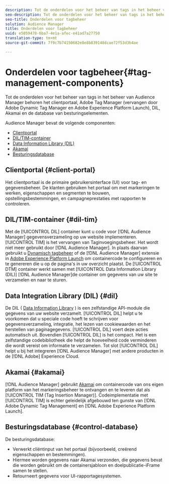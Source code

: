 ```yaml
---
description: Tot de onderdelen voor het beheer van tags in het beheer van Audience Manager behoren het clientportaal, Adobe Tag Manager (vervangen door Adobe Dynamic Tag Manager en Adobe Experience Platform Launch), DIL, Akamai en de database van besturingselementen.
seo-description: Tot de onderdelen voor het beheer van tags in het beheer van Audience Manager behoren het clientportaal, Adobe Tag Manager (vervangen door Adobe Dynamic Tag Manager en Adobe Experience Platform Launch), DIL, Akamai en de database van besturingselementen.
seo-title: Onderdelen voor tagbeheer
solution: Audience Manager
title: Onderdelen voor tagbeheer
uuid: e5059478-6ba7-4e1a-afec-e41ad7a27750
translation-type: tm+mt
source-git-commit: 7f9c7b74150682e8e8b839148dcae72f53d3b4ae

---
```



# Onderdelen voor tagbeheer{#tag-management-components}

Tot de onderdelen voor het beheer van tags in het beheer van Audience Manager behoren het clientportaal, Adobe Tag Manager (vervangen door Adobe Dynamic Tag Manager en Adobe Experience Platform Launch), DIL, Akamai en de database van besturingselementen.

<!-- 

c_comptag.xml

 -->

Audience Manager bevat de volgende componenten:

* [Clientportal](../../reference/system-components/components-tag-management.md#client-portal)
* [DIL/TIM-container](../../reference/system-components/components-tag-management.md#dil-tim)
* [Data Information Library (DIL)](../../reference/system-components/components-tag-management.md#dil)
* [Akamai](../../reference/system-components/components-tag-management.md#akamai)
* [Besturingsdatabase](../../reference/system-components/components-tag-management.md#control-database)

## Clientportal {#client-portal}

Het clientportaal is de primaire gebruikersinterface (UI) voor tag- en gegevensbeheer. De klanten gebruiken het portaal om met markeringen te werken, eigenschappen en segmenten te bouwen, opstellingsbestemmingen, en campagneprestaties met rapporten te controleren.

## DIL/TIM-container {#dil-tim}

Met de [!UICONTROL DIL] container kunt u code voor [!DNL Audience Manager] gegevensverzameling op uw website implementeren. [!UICONTROL TIM] is het vervangen van Taginvoegingsbeheer. Het wordt niet meer gebruikt door [!DNL Audience Manager]. In plaats daarvan gebruikt u [Dynamisch tagbeheer](https://marketing.adobe.com/resources/help/en_US/dtm/) of de [!DNL Audience Manager] extensie in [Adobe Experience Platform Launch](https://docs.adobelaunch.com/extension-reference/web/adobe-audience-manager-extension) om containercode te configureren en te genereren die u op de pagina&#39;s in uw overzicht plaatst. De [!UICONTROL DTM] container werkt samen met [!UICONTROL Data Information Library (DIL)] [!DNL Audience Manager]de container om gegevens van uw site te verzamelen en naar te sturen.

## Data Integration Library (DIL) {#dil}

De DIL ( [Data Information Library](../../dil/dil-overview.md) ) is een zelfstandige API-module die gegevens van uw website verzamelt. [!UICONTROL DIL] helpt u te voorkomen dat u speciale code hoeft te schrijven voor gegevensverzameling, integratie, het lezen van cookiewaarden en het herstellen van paginagegevens. [!UICONTROL DIL] voert deze acties automatisch uit. Bovendien [!UICONTROL DIL] is het compact. Het is een zelfstandige codebibliotheek die helpt de hoeveelheid code verminderen die wordt vereist om informatie te verzamelen. Tot slot [!UICONTROL DIL] helpt u bij het integreren [!DNL Audience Manager] met andere producten in de [!DNL Adobe] Experience Cloud.

## Akamai {#akamai}

[!DNL Audience Manager] gebruikt [Akamai](https://www.akamai.com/html/about/index.html) om containercode van ons eigen platform van het markeringsbeheer te ontvangen en te leveren dat als [!UICONTROL TIM (Tag Insertion Manager)]. Codeimplementatie met [!UICONTROL TIM] is echter geleidelijk afgebouwd ten gunste van [!DNL Adobe Dynamic Tag Management] en [!DNL Adobe Experience Platform Launch].

## Besturingsdatabase {#control-database}

De besturingsdatabase:

* Verwerkt cliëntinput van het portaal (bijvoorbeeld, creërend eigenschappen en bestemmingen).
* Hiermee worden gegevens naar Akamai verzonden, die gegevens bevat die worden gebruikt om de containersjabloon en doelpublicatie-iFrame samen te stellen.
* Retourneert gegevens voor UI-rapportagesystemen.

